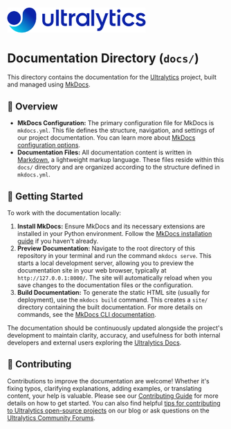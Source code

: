 <a href="https://www.ultralytics.com/"><img src="https://raw.githubusercontent.com/ultralytics/assets/main/logo/Ultralytics_Logotype_Original.svg" width="320" alt="Ultralytics logo"></a>

# Documentation Directory (`docs/`)

This directory contains the documentation for the [Ultralytics](https://github.com/ultralytics/ultralytics) project, built and managed using [MkDocs](https://www.mkdocs.org/).

## 📖 Overview

- **MkDocs Configuration:** The primary configuration file for MkDocs is `mkdocs.yml`. This file defines the structure, navigation, and settings of our project documentation. You can learn more about [MkDocs configuration options](https://www.mkdocs.org/user-guide/configuration/).
- **Documentation Files:** All documentation content is written in [Markdown](https://www.markdownguide.org/basic-syntax/), a lightweight markup language. These files reside within this `docs/` directory and are organized according to the structure defined in `mkdocs.yml`.

## 🚀 Getting Started

To work with the documentation locally:

1.  **Install MkDocs:** Ensure MkDocs and its necessary extensions are installed in your Python environment. Follow the [MkDocs installation guide](https://www.mkdocs.org/user-guide/installation/) if you haven't already.
2.  **Preview Documentation:** Navigate to the root directory of this repository in your terminal and run the command `mkdocs serve`. This starts a local development server, allowing you to preview the documentation site in your web browser, typically at `http://127.0.0.1:8000/`. The site will automatically reload when you save changes to the documentation files or the configuration.
3.  **Build Documentation:** To generate the static HTML site (usually for deployment), use the `mkdocs build` command. This creates a `site/` directory containing the built documentation. For more details on commands, see the [MkDocs CLI documentation](https://www.mkdocs.org/user-guide/cli/).

The documentation should be continuously updated alongside the project's development to maintain clarity, accuracy, and usefulness for both internal developers and external users exploring the [Ultralytics Docs](https://docs.ultralytics.com/).

## 🙌 Contributing

Contributions to improve the documentation are welcome! Whether it's fixing typos, clarifying explanations, adding examples, or translating content, your help is valuable. Please see our [Contributing Guide](https://docs.ultralytics.com/help/contributing/) for more details on how to get started. You can also find helpful [tips for contributing to Ultralytics open-source projects](https://www.ultralytics.com/blog/tips-to-start-contributing-to-ultralytics-open-source-projects) on our blog or ask questions on the [Ultralytics Community Forums](https://community.ultralytics.com/).
